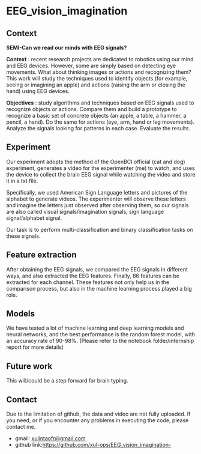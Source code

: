 # EEG_vision_imagination

## Context

**SEMI-Can we read our minds with EEG signals?**

**Context** : recent research projects are dedicated to robotics using our mind and EEG devices. However, some are simply based on detecting eye movements. What about thinking images or actions and recognizing them? This work will study the techniques used to identify objects (for example, seeing or imagining an apple) and actions (raising the arm or closing the hand) using EEG devices.

**Objectives** : study algorithms and techniques based on EEG signals used to recognize objects or actions. Compare them and build a prototype to recognize a basic set of concrete objects (an apple, a table, a hammer, a pencil, a hand). Do the same for actions (eye, arm, hand or leg movements). Analyze the signals looking for patterns in each case. Evaluate the results.

## Experiment

Our experiment adopts the method of the OpenBCI official (cat and dog) experiment, generates a video for the experimenter (me) to watch, and uses the device to collect the brain EEG signal while watching the video and store it in a txt file.

Specifically, we used American Sign Language letters and pictures of the alphabet to generate videos. The experimenter will observe these letters and imagine the letters just observed after observing them, so our signals are also called visual signals/imagination signals, sign language signal/alphabet signal.

Our task is to perform multi-classification and binary classification tasks on these signals.

## Feature extraction

After obtaining the EEG signals, we compared the EEG signals in different ways, and also extracted the EEG features. Finally, 86 features can be extracted for each channel. These features not only help us in the comparison process, but also in the machine learning process played a big role.

## Models

We have tested a lot of machine learning and deep learning models and neural networks, and the best performance is the random forest model, with an accuracy rate of 90-98%. (Please refer to the notebook folder/internship report for more details)

## Future work

This will/could be a step forward for brain typing.

## Contact

Due to the limitation of github, the data and video are not fully uploaded. If you need, or if you encounter any problems in executing the code, please contact me.

- gmail: xulintaofr@gmail.com
- github link:https://github.com/xul-ops/EEG_vision_imagination-
